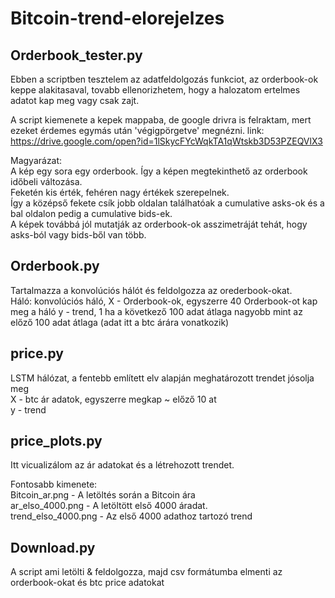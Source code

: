 # Bitcoin-trend-elorejelzes

## Orderbook_tester.py
Ebben a scriptben tesztelem az adatfeldolgozás funkciot, az orderbook-ok keppe alakitasaval, tovabb ellenorizhetem, hogy a halozatom ertelmes adatot kap meg vagy csak zajt.

A script kiemenete a kepek mappaba, de google drivra is felraktam, mert ezeket érdemes egymás után 'végigpörgetve' megnézni.
link: https://drive.google.com/open?id=1lSkycFYcWqkTA1qWtskb3D53PZEQVlX3

Magyarázat: <br />
A kép egy sora egy orderbook. Így a képen megtekinthető az orderbook időbeli változása. <br />
Feketén kis érték, fehéren nagy értékek szerepelnek. <br />
Így a középső fekete csík jobb oldalan találhatóak a cumulative asks-ok és a bal oldalon pedig a cumulative bids-ek.<br />
A képek továbbá jól mutatják az orderbook-ok asszimetráját tehát, hogy asks-ból vagy bids-ből van több. 


## Orderbook.py
Tartalmazza a konvolúciós hálót és feldolgozza az orederbook-okat.  <br />
Háló: konvolúciós háló,
X - Orderbook-ok, egyszerre 40 Orderbook-ot kap meg a háló
y - trend, 1 ha a következő 100 adat átlaga nagyobb mint az előző 100 adat átlaga
(adat itt a btc árára vonatkozik)

## price.py

LSTM hálózat, a fentebb említett elv alapján meghatározott trendet jósolja meg<br />
X - btc ár adatok, egyszerre megkap ~ előző 10 at<br />
y - trend<br />

## price_plots.py
Itt vicualizálom az ár adatokat és a létrehozott trendet.<br />

Fontosabb kimenete:<br />
Bitcoin_ar.png - A letöltés során a Bitcoin ára<br />
ar_elso_4000.png - A letöltött első 4000 áradat.<br />
trend_elso_4000.png - Az első 4000 adathoz tartozó trend<br />
## Download.py

A script ami letölti & feldolgozza, majd csv formátumba elmenti az orderbook-okat és btc price adatokat
